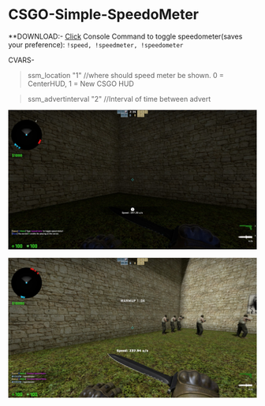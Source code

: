 # CSGO-Simple-SpeedoMeter
**DOWNLOAD:- [Click](https://github.com/Cruze03/CSGO-Simple-SpeedoMeter/releases)
 Console Command to toggle speedometer(saves your preference): `!speed, !speedmeter, !speedometer`
 
CVARS-
 
 >ssm_location "1" //where should speed meter be shown. 0 = CenterHUD, 1 = New CSGO HUD
 
 >ssm_advertinterval "2" //Interval of time between advert

![](speedometer.jpg)

![](speedometer2.jpg)
